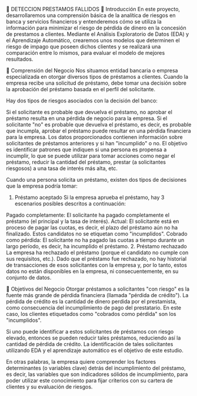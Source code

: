 🏦 DETECCION PRESTAMOS FALLIDOS
📑 Introducción
En este proyecto, desarrollaremos una comprensión básica de la analítica de riesgos en banca y servicios financieros y entenderemos cómo se utiliza la información para minimizar el riesgo de pérdida de dinero en la concesión de prestamos a clientes. Mediante el Análisis Exploratorio de Datos (EDA) y el Aprendizaje Automático, crearemos unos modelos que determinen el riesgo de impago que poseen dichos clientes y se realizará una comparación entre lo mismos, para evaluar el modelo de mejores resultados.

📝 Comprensión del Negocio
Nos situamos entidad bancaria o empresa especializada en otorgar diversos tipos de préstamos a clientes. Cuando la empresa recibe una solicitud de préstamo, debe tomar una decisión sobre la aprobación del préstamo basada en el perfil del solicitante.

Hay dos tipos de riesgos asociados con la decisión del banco:

Si el solicitante es probable que devuelva el préstamo, no aprobar el préstamo resulta en una pérdida de negocio para la empresa.
Si el solicitante "no" es probable que devuelva el préstamo, es decir, es probable que incumpla, aprobar el préstamo puede resultar en una pérdida financiera para la empresa.
Los datos proporcionados contienen información sobre solicitantes de préstamos anteriores y si han "incumplido" o no. El objetivo es identificar patrones que indiquen si una persona es propensa a incumplir, lo que se puede utilizar para tomar acciones como negar el préstamo, reducir la cantidad del préstamo, prestar (a solicitantes riesgosos) a una tasa de interés más alta, etc.

Cuando una persona solicita un préstamo, existen dos tipos de decisiones que la empresa podría tomar:

1. Préstamo aceptado
Si la empresa aprueba el préstamo, hay 3 escenarios posibles descritos a continuación:

Pagado completamente: El solicitante ha pagado completamente el préstamo (el principal y la tasa de interés).
Actual: El solicitante está en proceso de pagar las cuotas, es decir, el plazo del préstamo aún no ha finalizado. Estos candidatos no se etiquetan como "incumplidos".
Cobrado como pérdida: El solicitante no ha pagado las cuotas a tiempo durante un largo período, es decir, ha incumplido el préstamo.
2. Préstamo rechazado
La empresa ha rechazado el préstamo (porque el candidato no cumple con sus requisitos, etc.). Dado que el préstamo fue rechazado, no hay historial de transacciones de esos solicitantes con la empresa y, por lo tanto, estos datos no están disponibles en la empresa, ni consecuentemente, en su conjunto de datos.

🎯 Objetivos del Negocio
Otorgar préstamos a solicitantes "con riesgo" es la fuente más grande de pérdida financiera (llamada "pérdida de crédito"). La pérdida de crédito es la cantidad de dinero perdida por el prestamista, como consecuencia del incumplimiento de pago del prestatario. En este caso, los clientes etiquetados como "cobrados como pérdida" son los "incumplidos".

Si uno puede identificar a estos solicitantes de préstamos con riesgo elevado, entonces se pueden reducir tales préstamos, reduciendo así la cantidad de pérdida de crédito. La identificación de tales solicitantes utilizando EDA y el aprendizaje automático es el objetivo de este estudio.

En otras palabras, la empresa quiere comprender los factores determinantes (o variables clave) detrás del incumplimiento del préstamo, es decir, las variables que son indicadores sólidos de incumplimiento, para poder utilizar este conocimiento para fijar criterios con su cartera de clientes y su evaluación de riesgos.
